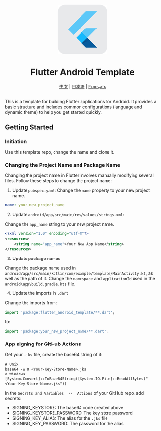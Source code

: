 <div align="center">
    <br />
    <img src="assets/icon/icon.png" alt="NFC PLinkD Logo" width="160" height="160" />
    <h1>Flutter Android Template</h1>
    <a href="README_zh.md">中文</a> | 
    <a href="README_ja.md">日本語</a> | 
    <a href="README_fr.md">Français</a>
    <br />
    <br />
</div>

This is a template for building Flutter applications for Android. It provides a basic structure and includes common configurations (language and dynamic theme) to help you get started quickly.

## Getting Started

### Initiation

Use this template repo, change the name and clone it.

### Changing the Project Name and Package Name

Changing the project name in Flutter involves manually modifying several files. Follow these steps to change the project name:

1. Update `pubspec.yaml`:
    Change the `name` property to your new project name.

```yaml
name: your_new_project_name
```

2. Update `android/app/src/main/res/values/strings.xml`:

Change the `app_name` string to your new project name.

```xml
<?xml version="1.0" encoding="utf-8"?>
<resources>
    <string name="app_name">Your New App Name</string>
</resources>
```

3. Update package names

Change the package name used in `android/app/src/main/kotlin/com/example/template/MainActivity.kt`, as well as the path of it.
Change the `namespace` and `applicationId` used in the `android\app\build.gradle.kts` file.

4. Update the imports in `.dart`

Change the imports from:

```dart
import 'package:flutter_android_template/**.dart';
```

to:

```dart
import 'package:your_new_project_name/**.dart';
```

### App signing for GitHub Actions

Get your `.jks` file, create the base64 string of it:

```shell
# Unix
base64 -w 0 <Your-Key-Store-Name>.jks
# Windows
[System.Convert]::ToBase64String([System.IO.File]::ReadAllBytes("<Your-Key-Store-Name>.jks"))
```

In the `Secrets and Variables  --  Actions` of your GitHub repo, add secrets:
- SIGNING_KEYSTORE: The base64 code created above
- SIGNING_KEYSTORE_PASSWORD: The key store password
- SIGNING_KEY_ALIAS: The alias for the `.jks` file
- SIGNING_KEY_PASSWORD: The password for the alias
